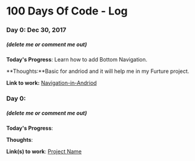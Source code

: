 # 100 Days Of Code - Log

### Day 0: Dec 30, 2017
##### (delete me or comment me out)

**Today's Progress**: Learn how to add Bottom Navigation. 

**Thoughts:**Basic for andriod and it will help me in my Furture project.

**Link to work:** [Navigation-in-Andriod](https://github.com/hasanmohdkhan/Bottom-Navigation-in-Andriod)

### Day 0: 
##### (delete me or comment me out)

**Today's Progress**: 

**Thoughts**: 

**Link(s) to work**: [Project Name](http://www.example.com)



